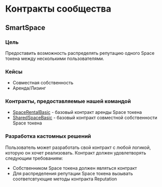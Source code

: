 # Контракты сообщества

## SmartSpace
### Цель
Предоставить возможность распределять репутацию одного Space токена между несколькими пользователями.

### Кейсы

* Совместная собственность
* Аренда/Лизинг

### Контракты, предоставляемые нашей командой
* [SpaceRentalBasic](contracts/3rd-party/SmartSpace-Rental.md) - базовый контракт аренды Space токена
* [SharedSpaceBasic](contracts/3rd-party/SmartSpace-SharedSpace.md) - базовый контракт совместной собственности Space токена

### Разработка кастомных решений

Пользователь может разработать свой контракт с любой логикой, которую он хочет реализовать. Контракт должен удовлетворять следующим требованиям:

* Собственником Space токена должен являться контракт
* Для распределения репутации Space токена вызывать соответсвтующие методы контракта Reputation
